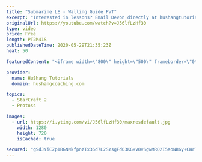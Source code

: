 ```yaml
---
title: "Submarine LE - Walling Guide PvT"
excerpt: "Interested in lessons? Email Devon directly at hushangtutorials@outlook.com ------------------------------------------------------------------------------------------------------- Want to support HuShang Tutorials directly? Patreon is a website where you can contribute a monthly donation that will help"
originalUrl: https://youtube.com/watch?v=J56lfLzHf30
type: video
price: Free
length: PT2M41S
publishedDateTime: 2020-05-29T21:35:23Z
heat: 50

featuredContent: "<iframe width=\"800\" height=\"500\" frameborder=\"0\" src=\"https://www.youtube.com/embed/J56lfLzHf30\" allow=\"accelerometer; autoplay; encrypted-media; gyroscope; picture-in-picture\" allowfullscreen></iframe>"

provider:
  name: HuShang Tutorials
  domain: hushangcoaching.com

topics:
  - StarCraft 2
  - Protoss

images:
  - url: https://i.ytimg.com/vi/J56lfLzHf30/maxresdefault.jpg
    width: 1280
    height: 720
    isCached: true

secured: "gSdJYiCZp1BGNNkfpnzTx36d7L2SYsgFdO3KG+V0vSgwMRQ2I5aoNB6y+CWrTkKJgbWDze+uZKRfqNzvaDWKFp86C3YHRhX/mlRUty9CTvt6Sjl7o4BH3SeYq9qr9xCUrRJDWmcvHuDqRjR9Rlg76y4L4UIwcK7O3uuvg6PpjgI7a140ux3AqKv2IAhUH6P//Qhg3xP8zZffpeDFHXWzvg80xA4kB/0AM/vubtEOuS44pIKJ52EGTysPzPde2kdnsftpwkOj+0x7qNs+lgwgKs5Xd0gxGUWKHoRu6XDz7tj1t28yf9NIWjigRoB54rKIqN9zEUiNcnCxTLaGQaJrB1jXQgJQWB/pbC/0tL1blKmQE/jGtHk3SlC4cAr9GU2JF8WLQh9CxnhoYL5wg5c5N8VsJIYXnaN7cgFg2e76NaQ=;ww3T9xKyCrR8l58WrJ91Hg=="
---
```


